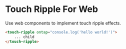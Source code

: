 # Touch Ripple For Web
Use web components to implement touch ripple effects.

```html
<touch-ripple ontap="console.log('hello world!')">
    ... child
</touch-ripple>
```